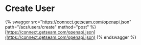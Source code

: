 # Create User

{% swagger src="https://connect.getseam.com/openapi.json" path="/acs/users/create" method="post" %}
[https://connect.getseam.com/openapi.json](https://connect.getseam.com/openapi.json)
{% endswagger %}
